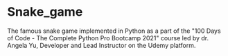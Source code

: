 # Snake_game
The famous snake game implemented in Python as a part of the "100 Days of Code - The Complete Python Pro Bootcamp 2021" course led by dr. Angela Yu, Developer and Lead Instructor on the Udemy platform.
